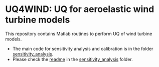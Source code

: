 # UQ4WIND: UQ for aeroelastic wind turbine models

This repository contains Matlab routines to perform UQ of wind turbine models.

* The main code for sensitivity analysis and calibration is in the folder [sensitivity_analysis](sensitivity_analysis/).
* Please check the [readme](sensitivity_analysis/readme.md) in the [sensitivity_analysis](sensitivity_analysis/) folder.
